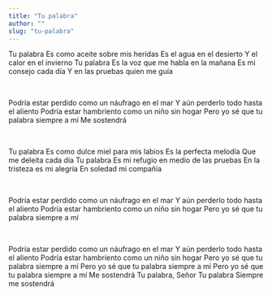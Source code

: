 ```yaml
---
title: "Tu palabra"
author: ""
slug: "tu-palabra"
---
```


Tu palabra
Es como aceite sobre mis heridas
Es el agua en el desierto
Y el calor en el invierno
Tu palabra
Es la voz que me habla en la mañana
Es mi consejo cada día
Y en las pruebas quien me guía

<br/>

Podría estar perdido como un náufrago en el mar
Y aún perderlo todo hasta el aliento
Podría estar hambriento como un niño sin hogar
Pero yo sé que tu palabra siempre a mí
Me sostendrá

<br/>

Tu palabra
Es como dulce miel para mis labios
Es la perfecta melodía
Que me deleita cada día
Tu palabra
Es mi refugio en medio de las pruebas
En la tristeza es mi alegría
En soledad mi compañía

<br/>

Podría estar perdido como un náufrago en el mar
Y aún perderlo todo hasta el aliento
Podría estar hambriento como un niño sin hogar
Pero yo sé que tu palabra siempre a mí

<br/>

Podría estar perdido como un náufrago en el mar
Y aún perderlo todo hasta el aliento
Podría estar hambriento como un niño sin hogar
Pero yo sé que tu palabra siempre a mí
Pero yo sé que tu palabra siempre a mí
Pero yo sé que tu palabra siempre a mí
Me sostendrá
Tu palabra, Señor
Tu palabra
Siempre me sostendrá
